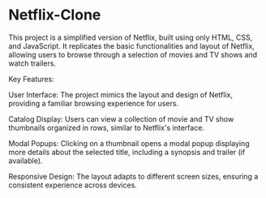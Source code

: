 # Netflix-Clone
This project is a simplified version of Netflix, built using only HTML, CSS, and JavaScript. It replicates the basic functionalities and layout of Netflix, allowing users to browse through a selection of movies and TV shows and watch trailers.

Key Features:

User Interface: The project mimics the layout and design of Netflix, providing a familiar browsing experience for users.

Catalog Display: Users can view a collection of movie and TV show thumbnails organized in rows, similar to Netflix's interface.

Modal Popups: Clicking on a thumbnail opens a modal popup displaying more details about the selected title, including a synopsis and trailer (if available).

Responsive Design: The layout adapts to different screen sizes, ensuring a consistent experience across devices.
